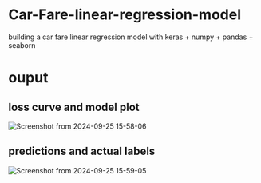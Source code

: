# Car-Fare-linear-regression-model
building a car fare linear regression model with keras + numpy + pandas + seaborn 


# ouput 

## loss curve and model plot

![Screenshot from 2024-09-25 15-58-06](https://github.com/user-attachments/assets/b6820355-752a-411b-9eb1-94acfe68626f)

## predictions and actual labels

![Screenshot from 2024-09-25 15-59-05](https://github.com/user-attachments/assets/04019542-d774-47ec-990e-2c2173e05352)
